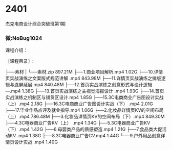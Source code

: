 # 2401
杰克电商设计综合突破班第1期
### 微:NoBug1024 


课程介绍：

〖课程目录〗:

├──素材
| └──素材.zip 897.21M
├──1.商业项目解析.mp4 1.02G
├──10.详情页实战演练之文案版式规范讲解 .mp4 843.98M
├──11.详情页实战演练之排版逻辑与连屏延展.mp4 840.48M
├──12.首页实战演练之创意形式与设计逻辑—.mp4 1.38G
├──13.首页实战演练之主视觉海报设计 .mp4 1.93G
├──14.首页实战演练之机制区与铺货区设计.mp4 1.85G
├──15.3C电商商业广告图设计实战（上）.mp4 2.18G
├──16.3C电商商业广告图设计实战（下） .mp4 2.01G
├──17.毕业作品点评及就业指导.mp4 1.06G
├──2.化妆品详情页KV的空间布局（上）.mp4 786.48M
├──3.化妆品详情页KV的空间布局（下）.mp4 849.30M
├──4.3C电器商业广告KV（上） .mp4 1.34G
├──5.3C电器商业广告KV（下）.mp4 1.42G
├──6.母婴类产品的质感塑造.mp4 1.21G
├──7.食品类大促活动KV .mp4 1.38G
├──8.3C电器商业广告CV.mp4 1.44G
└──9.户外用品创意详情页设计实战 .mp4 1.40G
